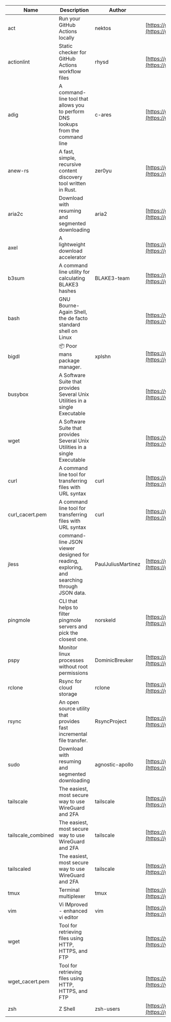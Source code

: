 | Name | Description | Author | WebURL | Repository | Stars | Version | Updated | Size | SHA256SUM | B3SUM | Source | Language | License |
| ---- | ----------- | ------ | ------ | ---------- | ----- | ------- | ------- | ---- | --- | ------|------ | -------- | ------- |
| act | Run your GitHub Actions locally | nektos | [https://github.com/nektos/act](https://github.com/nektos/act) | [https://github.com/nektos/act](https://github.com/nektos/act) | 52246 | v0.2.64 | 2024-07-11T14:29:34Z |  | e405ae63c997be75c9cfedd740ce1199330cc38ffee2f525220d15efcbd8aeee | fd4c957473851ebbb3da65314749318bbe5a639ccaa448e201c0c38f0a041877 | https://bin.ajam.dev/arm64_v8a_Android/act | Go | MIT License |
| actionlint | Static checker for GitHub Actions workflow files | rhysd | [https://github.com/rhysd/actionlint](https://github.com/rhysd/actionlint) | [https://github.com/rhysd/actionlint](https://github.com/rhysd/actionlint) | 2578 | v1.7.1 | 2024-07-02T09:12:41Z |  | 0a8c17b2b3208f327d5b0cd9c94910312f223f58905eba8a664f89bc28c493cd | cbab1cc80aaa8066aabb9d01534dc1d34cba475e6cb3679d520b8f98fbcb6d8e | https://bin.ajam.dev/arm64_v8a_Android/actionlint | Go | MIT License |
| adig | A command-line tool that allows you to perform DNS lookups from the command line | c-ares | [https://github.com/c-ares/c-ares](https://github.com/c-ares/c-ares) | [https://github.com/c-ares/c-ares](https://github.com/c-ares/c-ares) | 1806 | v1.32.1 | 2024-07-10T13:02:03Z |  | 8841875037cc939f1987e7533aa542c0dfadcfee5b85db6582f9bf05c2d2069d | 4e5b8e492df672c417323e49ee8d34e70c8af51b4b3b92f0403f9d05652d9994 | https://bin.ajam.dev/arm64_v8a_Android/adig | C | MIT License |
| anew-rs | A fast, simple, recursive content discovery tool written in Rust. | zer0yu | [https://github.com/zer0yu/anew](https://github.com/zer0yu/anew) | [https://github.com/zer0yu/anew](https://github.com/zer0yu/anew) | 12 | v0.1.0 | 2024-05-08T12:29:15Z |  | 4398ef8f62aaff8169bae9ee6c86e1ac35191b4f1bd5464ea7c95aec8c33598d | 41c00fbad0a78bebc8700edfbd5cec1b6c49f8b9d44ce39e5d17393a7ac5ae6d | https://bin.ajam.dev/arm64_v8a_Android/anew-rs | Rust | MIT License |
| aria2c | Download with resuming and segmented downloading | aria2 | [https://github.com/aria2/aria2](https://github.com/aria2/aria2) | [https://github.com/aria2/aria2](https://github.com/aria2/aria2) | 34200 | release-1.37.0 | 2024-06-30T12:47:39Z |  | 87fe9c669ca80a411364c3a3f94bbbc7ae4f0d06e7150d56f6fa63a8b9894fc5 | 1488402fda590685015d91cc25e08f424be59320f9162b15036447eab37eac2f | https://bin.ajam.dev/arm64_v8a_Android/aria2c | C++ | GNU General Public License v2.0 |
| axel | A lightweight download accelerator |  | [https://github.com/axel/axel](https://github.com/axel/axel) | [https://github.com/axel/axel](https://github.com/axel/axel) |  |  |  |  | 0fa350dce2be93e91a5502fdc97c3411811a00a1601cb65dc8a3bec906c00d04 | 9ac4517618a8c7f057ec37ad91424ee95ce15209319541501b09ac4b7fb533ee | https://bin.ajam.dev/arm64_v8a_Android/axel |  |  |
| b3sum | A command line utility for calculating BLAKE3 hashes | BLAKE3-team | [https://github.com/BLAKE3-team/BLAKE3](https://github.com/BLAKE3-team/BLAKE3) | [https://github.com/BLAKE3-team/BLAKE3](https://github.com/BLAKE3-team/BLAKE3) | 4940 | 1.5.1 | 2024-07-12T10:10:34Z |  | 244584dfb2f9a36e51ff1e85a31d2fd56c1085918e171346c91d7518552d4dca | 6dbae4bb2a7b853915867e345576bc8287cf89a5ccac85e23afc1e54164ee9b5 | https://bin.ajam.dev/arm64_v8a_Android/b3sum | Assembly | Apache License 2.0 |
| bash | GNU Bourne-Again Shell, the de facto standard shell on Linux |  | [https://www.bash.ws/](https://www.bash.ws/) | []() |  |  |  |  | e32e3771844a60684333e8365abaf29bd5725fe2ee57f91a8f18e4de2c42b588 | 0f549a7937ff3a6cb473e40f14ac4eb9927ccfe82e30f3d5b1a15d8e07833fbf | https://bin.ajam.dev/arm64_v8a_Android/bash |  |  |
| bigdl | 📦 Poor mans package manager. | xplshn | [https://github.com/xplshn/bigdl](https://github.com/xplshn/bigdl) | [https://github.com/xplshn/bigdl](https://github.com/xplshn/bigdl) | 8 | 1.6.9 | 2024-07-11T17:00:59Z |  | c5047fc6877fbcfff8d23f40fb31bf3fc996ddc9bda4a52d8184682d64c23271 | deff3968b1715730ad2a8debbcf54b082495f4262abc057dc42adf25fb6b2ca0 | https://bin.ajam.dev/arm64_v8a_Android/bigdl | Go | Other |
| busybox | A Software Suite that provides Several Unix Utilities in a single Executable |  | [https://www.busybox.net/](https://www.busybox.net/) | []() |  |  |  |  | 5dfd13f45846960aa9fbe11557e7ae38afecd656077048cb7f6c1065fdd64444 | 52e1652b9ed45b2852b123a43c7ee6f094e242963c099411e35d9c6f3279e199 | https://bin.ajam.dev/arm64_v8a_Android/busybox |  |  |
| wget | A Software Suite that provides Several Unix Utilities in a single Executable |  | [https://www.busybox.net/](https://www.busybox.net/) | []() |  |  |  |  | ed40ba598dfa2f84d0abac2ad37a65b4ad7cedb1be841d684041076ad545475b | d931aaa89267558367d24726805e7110b71ebb476d6852cdda1d71bf5bb455cf | https://bin.ajam.dev/arm64_v8a_Android/wget |  |  |
| curl | A command line tool for transferring files with URL syntax | curl | [https://github.com/curl/curl](https://github.com/curl/curl) | [https://github.com/curl/curl](https://github.com/curl/curl) | 34849 | curl-8_8_0 | 2024-07-12T14:11:28Z |  | 9c4aa5a09c7086e04813aa991ad996ef6b8968ae4c7556ba7a0467ea0497a6ab | 6d0555aeb5ca558f5226d5979ee2a5cacb71e20660645f7392e9beebfa0f7687 | https://bin.ajam.dev/arm64_v8a_Android/curl | C | Other |
| curl_cacert.pem | A command line tool for transferring files with URL syntax | curl | [https://github.com/curl/curl](https://github.com/curl/curl) | [https://github.com/curl/curl](https://github.com/curl/curl) | 34849 | curl-8_8_0 | 2024-07-12T14:11:28Z |  | 1bf458412568e134a4514f5e170a328d11091e071c7110955c9884ed87972ac9 | d0993af134271f1511e1b5f01a2bfe216d4bf22d8c5d0f9cd60f9f6b9626d65e | https://bin.ajam.dev/arm64_v8a_Android/curl_cacert.pem | C | Other |
| jless | command-line JSON viewer designed for reading, exploring, and searching through JSON data. | PaulJuliusMartinez | [https://github.com/PaulJuliusMartinez/jless](https://github.com/PaulJuliusMartinez/jless) | [https://github.com/PaulJuliusMartinez/jless](https://github.com/PaulJuliusMartinez/jless) | 4612 | v0.9.0 | 2024-06-01T20:34:10Z |  | 23718272c685d8f0d085e22aaefb39acae91d95936011e8c8512443c9d140796 | 90d9e869047e75d2b8be16ffd3e0bcf8942704be311cbcf5c963d2573a66270d | https://bin.ajam.dev/arm64_v8a_Android/jless | Rust | MIT License |
| pingmole | CLI that helps to filter pingmole servers and pick the closest one. | norskeld | [https://github.com/norskeld/pingmole](https://github.com/norskeld/pingmole) | [https://github.com/norskeld/pingmole](https://github.com/norskeld/pingmole) | 4 |  | 2024-04-16T11:28:34Z |  | d100ec79314586f271d0cff170eee8c1018ba81ad7820840558854cd190c94b6 | c867315bd673cf93077c963359f97d91b8a2e3c267a28dff86560886c94d88c5 | https://bin.ajam.dev/arm64_v8a_Android/pingmole | Rust | MIT License |
| pspy | Monitor linux processes without root permissions | DominicBreuker | [https://github.com/DominicBreuker/pspy](https://github.com/DominicBreuker/pspy) | [https://github.com/DominicBreuker/pspy](https://github.com/DominicBreuker/pspy) | 4746 | v1.2.1 | 2023-01-17T21:09:22Z |  | bb1352910c94134dd84e6acc1db03d3fd6ba4b72feec9bfe3a86b1f4dd32fbc8 | e59533ce3537473836963b0b2ef78ff3f150df3a4da282edfc3ad2ae6097efc5 | https://bin.ajam.dev/arm64_v8a_Android/pspy | Go | GNU General Public License v3.0 |
| rclone | Rsync for cloud storage | rclone | [https://github.com/rclone/rclone](https://github.com/rclone/rclone) | [https://github.com/rclone/rclone](https://github.com/rclone/rclone) | 45080 | v1.67.0 | 2024-07-10T14:44:43Z |  | dc308509d22d57bb190d3ec8921f432fa6322a7118035f7be734eac4f03a690b | 68ef630fccc072c29a11832d04cac23da135bc6dcca8fe7c81dcd773b4550157 | https://bin.ajam.dev/arm64_v8a_Android/rclone | Go | MIT License |
| rsync | An open source utility that provides fast incremental file transfer. | RsyncProject | [https://github.com/WayneD/rsync](https://github.com/WayneD/rsync) | [https://github.com/WayneD/rsync](https://github.com/WayneD/rsync) | 2516 | v3.3.0 | 2024-07-06T04:30:43Z |  | fcb386bd955ae68829b8d72b48d7c207bd825a20fa242154a442d2788e10ec56 | 7eb41272790f514550f1bb741a44a0f858e811b2706973b32a3b725d4cb4514e | https://bin.ajam.dev/arm64_v8a_Android/rsync | C | Other |
| sudo | Download with resuming and segmented downloading | agnostic-apollo | [https://github.com/agnostic-apollo/sudo](https://github.com/agnostic-apollo/sudo) | [https://github.com/agnostic-apollo/sudo](https://github.com/agnostic-apollo/sudo) | 83 | v0.2.0 | 2021-04-10T21:03:10Z |  | 9e56787b3ca489a9eb9e3a64f54944aa92c728d18576972ef7ef6bb10ca6462c | 261a7ec6cf5ed2fbc82f8128f2583eda7faeb8939b9e08143046f0b046e504ae | https://bin.ajam.dev/arm64_v8a_Android/sudo | Shell | MIT License |
| tailscale | The easiest, most secure way to use WireGuard and 2FA | tailscale | [https://github.com/tailscale/tailscale](https://github.com/tailscale/tailscale) | [https://github.com/tailscale/tailscale](https://github.com/tailscale/tailscale) | 17612 | v1.68.2 | 2024-07-12T14:11:27Z |  | 85d64dd1a3493210800071ae5b377480b479daff9a0b0f7448fc5889419e407f | 8c4449333600ec2b695113f3c13715fb164336a25ce1ce0dfe0315ae6474a262 | https://bin.ajam.dev/arm64_v8a_Android/tailscale | Go | BSD 3-Clause New or Revised License |
| tailscale_combined | The easiest, most secure way to use WireGuard and 2FA | tailscale | [https://github.com/tailscale/tailscale](https://github.com/tailscale/tailscale) | [https://github.com/tailscale/tailscale](https://github.com/tailscale/tailscale) | 17612 | v1.68.2 | 2024-07-12T14:11:27Z |  | 3c364ce5c08090f9f0d7511c2c8266c556d7b576700721b842ec735617d483d9 | 57a09e13f57db0650c060f22991d5518a40ec739a377171477921b4498b1c521 | https://bin.ajam.dev/arm64_v8a_Android/tailscale_combined | Go | BSD 3-Clause New or Revised License |
| tailscaled | The easiest, most secure way to use WireGuard and 2FA | tailscale | [https://github.com/tailscale/tailscale](https://github.com/tailscale/tailscale) | [https://github.com/tailscale/tailscale](https://github.com/tailscale/tailscale) | 17612 | v1.68.2 | 2024-07-12T14:11:27Z |  | 0957b365ce87dde24f726d48346f6ca89e345cf8bad21122547408a8e00ad047 | c84d966c4e173afe3a2e9400d2e75d80b9c6826089d4cec74433e7da63c20085 | https://bin.ajam.dev/arm64_v8a_Android/tailscaled | Go | BSD 3-Clause New or Revised License |
| tmux | Terminal multiplexer | tmux | [https://github.com/tmux/tmux](https://github.com/tmux/tmux) | [https://github.com/tmux/tmux](https://github.com/tmux/tmux) | 33818 | 3.4 | 2024-07-12T13:31:10Z |  | ecb58d647cd2c4940b2152523efa6ebabd896f7bc776b4f5de9000ebc348ba59 | ea4bf3c57066a4b2b1fbfc3ccd53811ecdf96f786cb979315f15e16202f9698d | https://bin.ajam.dev/arm64_v8a_Android/tmux | C | Other |
| vim | Vi IMproved - enhanced vi editor | vim | [https://github.com/vim/vim](https://github.com/vim/vim) | [https://github.com/vim/vim](https://github.com/vim/vim) | 35601 | v9.1.0571 | 2024-07-12T14:03:19Z |  | f29af13d962be8bf5b5cf4866497c6f8156669e43332a8401491a2547dd48a90 | 426b8f4fbbaa3c93698129e223905475dc0ff2f44c6138e81192b0eda06f3524 | https://bin.ajam.dev/arm64_v8a_Android/vim | Vim Script | Vim License |
| wget | Tool for retrieving files using HTTP, HTTPS, and FTP |  | [https://www.gnu.org/software/wget/](https://www.gnu.org/software/wget/) | []() |  |  |  |  | ed40ba598dfa2f84d0abac2ad37a65b4ad7cedb1be841d684041076ad545475b | d931aaa89267558367d24726805e7110b71ebb476d6852cdda1d71bf5bb455cf | https://bin.ajam.dev/arm64_v8a_Android/wget |  |  |
| wget_cacert.pem | Tool for retrieving files using HTTP, HTTPS, and FTP |  | [https://www.gnu.org/software/wget/](https://www.gnu.org/software/wget/) | []() |  |  |  |  | 1bf458412568e134a4514f5e170a328d11091e071c7110955c9884ed87972ac9 | d0993af134271f1511e1b5f01a2bfe216d4bf22d8c5d0f9cd60f9f6b9626d65e | https://bin.ajam.dev/arm64_v8a_Android/wget_cacert.pem |  |  |
| zsh | Z Shell | zsh-users | [https://github.com/zsh-users/zsh](https://github.com/zsh-users/zsh) | [https://github.com/zsh-users/zsh](https://github.com/zsh-users/zsh) | 3539 | zsh-5.9 | 2024-07-04T03:01:37Z |  | deab51c4a78d775fc21dfa9c59bc92727103b65b4b70ef419673546318342b64 | 9d184c3482f15021494ee12ec0641ecbf00830d9264bf08df7f95b7802252535 | https://bin.ajam.dev/arm64_v8a_Android/zsh | C | Other |
